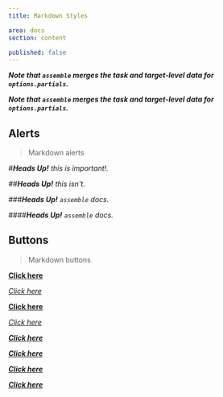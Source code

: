 ```yaml
---
title: Markdown Styles

area: docs
section: content

published: false
---
```


_**Note that `assemble` merges the task and target-level data for `options.partials`.**_

**_Note that `assemble` merges the task and target-level data for `options.partials`._**



## Alerts

> Markdown alerts

#_**Heads Up!** this is important!._

##_**Heads Up!** this isn't._

###_**Heads Up!** `assemble` docs._

####_**Heads Up!** `assemble` docs._


## Buttons

> Markdown buttons


**[Click here](http://assemble.io)**

_[Click here](http://assemble.io)_

[**Click here**](http://assemble.io)

[_Click here_](http://assemble.io)


_**[Click here](http://assemble.io)**_

**_[Click here](http://assemble.io)_**

[_**Click here**_](http://assemble.io)

[**_Click here_**](http://assemble.io)
